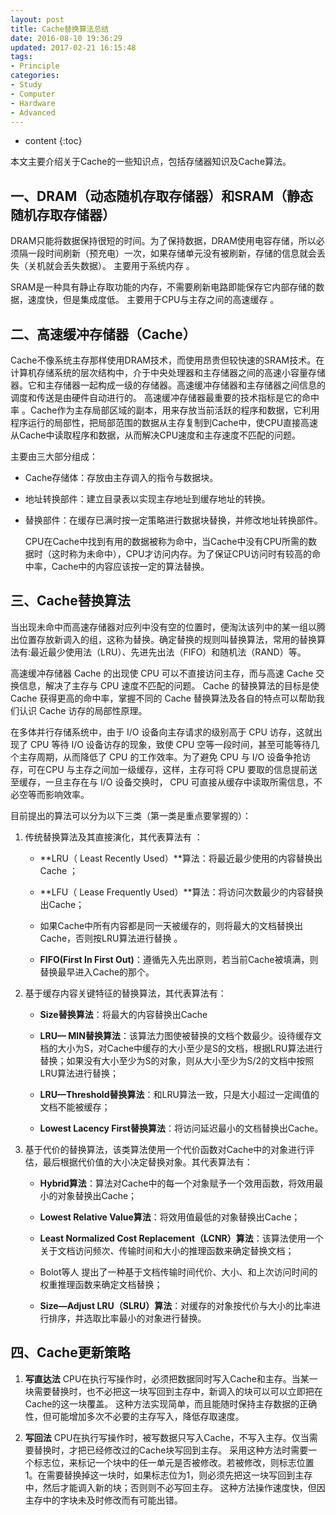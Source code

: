 ```yaml
---
layout: post
title: Cache替换算法总结
date: 2016-08-10 19:36:29
updated: 2017-02-21 16:15:48
tags:
- Principle
categories:
- Study
- Computer
- Hardware
- Advanced
---
```



* content
{:toc}

本文主要介绍关于Cache的一些知识点，包括存储器知识及Cache算法。




## 一、DRAM（动态随机存取存储器）和SRAM（静态随机存取存储器）

DRAM只能将数据保持很短的时间。为了保持数据，DRAM使用电容存储，所以必须隔一段时间刷新（预充电）一次，如果存储单元没有被刷新，存储的信息就会丢失（关机就会丢失数据）。 主要用于系统内存 。

SRAM是一种具有静止存取功能的内存，不需要刷新电路即能保存它内部存储的数据，速度快，但是集成度低。 主要用于CPU与主存之间的高速缓存 。



## 二、高速缓冲存储器（Cache）

Cache不像系统主存那样使用DRAM技术，而使用昂贵但较快速的SRAM技术。在计算机存储系统的层次结构中，介于中央处理器和主存储器之间的高速小容量存储器。它和主存储器一起构成一级的存储器。高速缓冲存储器和主存储器之间信息的调度和传送是由硬件自动进行的。 高速缓冲存储器最重要的技术指标是它的命中率 。Cache作为主存局部区域的副本，用来存放当前活跃的程序和数据，它利用程序运行的局部性，把局部范围的数据从主存复制到Cache中，使CPU直接高速从Cache中读取程序和数据，从而解决CPU速度和主存速度不匹配的问题。

主要由三大部分组成：

- Cache存储体：存放由主存调入的指令与数据块。

- 地址转换部件：建立目录表以实现主存地址到缓存地址的转换。

- 替换部件：在缓存已满时按一定策略进行数据块替换，并修改地址转换部件。

    CPU在Cache中找到有用的数据被称为命中，当Cache中没有CPU所需的数据时（这时称为未命中），CPU才访问内存。为了保证CPU访问时有较高的命中率，Cache中的内容应该按一定的算法替换。



## 三、Cache替换算法

当出现未命中而高速存储器对应列中没有空的位置时，便淘汰该列中的某一组以腾出位置存放新调入的组，这称为替换。确定替换的规则叫替换算法，常用的替换算法有:最近最少使用法（LRU）、先进先出法（FIFO）和随机法（RAND）等。

高速缓冲存储器 Cache 的出现使 CPU 可以不直接访问主存，而与高速 Cache 交换信息，解决了主存与 CPU 速度不匹配的问题。 Cache 的替换算法的目标是使Cache 获得更高的命中率，掌握不同的 Cache 替换算法及各自的特点可以帮助我们认识 Cache 访存的局部性原理。

在多体并行存储系统中，由于 I/O 设备向主存请求的级别高于 CPU 访存，这就出现了 CPU 等待 I/O 设备访存的现象，致使 CPU 空等一段时间，甚至可能等待几个主存周期，从而降低了 CPU 的工作效率。为了避免 CPU 与 I/O 设备争抢访存，可在CPU 与主存之间加一级缓存，这样，主存可将 CPU 要取的信息提前送至缓存，一旦主存在与 I/O 设备交换时， CPU 可直接从缓存中读取所需信息，不必空等而影响效率。

目前提出的算法可以分为以下三类（第一类是重点要掌握的）：

1. 传统替换算法及其直接演化，其代表算法有 ：

    - **LRU（ Least Recently Used）**算法：将最近最少使用的内容替换出Cache ；

    - **LFU（ Lease Frequently Used）**算法：将访问次数最少的内容替换出Cache；

    - 如果Cache中所有内容都是同一天被缓存的，则将最大的文档替换出Cache，否则按LRU算法进行替换 。

    - **FIFO(First In First Out)**：遵循先入先出原则，若当前Cache被填满，则替换最早进入Cache的那个。



2. 基于缓存内容关键特征的替换算法，其代表算法有：

    - **Size替换算法**：将最大的内容替换出Cache

    - **LRU— MIN替换算法**：该算法力图使被替换的文档个数最少。设待缓存文档的大小为S，对Cache中缓存的大小至少是S的文档，根据LRU算法进行替换；如果没有大小至少为S的对象，则从大小至少为S/2的文档中按照LRU算法进行替换；

    - **LRU—Threshold替换算法**：和LRU算法一致，只是大小超过一定阈值的文档不能被缓存；

    - **Lowest Lacency First替换算法**：将访问延迟最小的文档替换出Cache。



3. 基于代价的替换算法，该类算法使用一个代价函数对Cache中的对象进行评估，最后根据代价值的大小决定替换对象。其代表算法有：

    - **Hybrid算法**：算法对Cache中的每一个对象赋予一个效用函数，将效用最小的对象替换出Cache；

    - **Lowest Relative Value算法**：将效用值最低的对象替换出Cache；

    - **Least Normalized Cost Replacement（LCNR）算法**：该算法使用一个关于文档访问频次、传输时间和大小的推理函数来确定替换文档；

    - Bolot等人 提出了一种基于文档传输时间代价、大小、和上次访问时间的权重推理函数来确定文档替换；

    - **Size—Adjust LRU（SLRU）算法**：对缓存的对象按代价与大小的比率进行排序，并选取比率最小的对象进行替换。





## ﻿四、Cache更新策略

1. **写直达法**
        CPU在执行写操作时，必须把数据同时写入Cache和主存。当某一块需要替换时，也不必把这一块写回到主存中，新调入的块可以可以立即把在Cache的这一块覆盖。
        这种方法实现简单，而且能随时保持主存数据的正确性，但可能增加多次不必要的主存写入，降低存取速度。

2. **写回法**
        CPU在执行写操作时，被写数据只写入Cache，不写入主存。仅当需要替换时，才把已经修改过的Cache块写回到主存。
        采用这种方法时需要一个标志位，来标记一个块中的任一单元是否被修改。若被修改，则标志位置1。在需要替换掉这一块时，如果标志位为1，则必须先把这一块写回到主存中，然后才能调入新的块；否则则不必写回主存。
        这种方法操作速度快，但因主存中的字块未及时修改而有可能出错。
